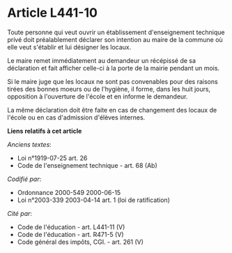 # Article L441-10

Toute personne qui veut ouvrir un établissement d'enseignement technique privé doit préalablement déclarer son intention au
maire de la commune où elle veut s'établir et lui désigner les locaux.

Le maire remet immédiatement au demandeur un récépissé de sa déclaration et fait afficher celle-ci à la porte de la mairie
pendant un mois.

Si le maire juge que les locaux ne sont pas convenables pour des raisons tirées des bonnes moeurs ou de l'hygiène, il forme,
dans les huit jours, opposition à l'ouverture de l'école et en informe le demandeur.

La même déclaration doit être faite en cas de changement des locaux de l'école ou en cas d'admission d'élèves internes.

**Liens relatifs à cet article**

_Anciens textes_:

  - Loi n°1919-07-25 art. 26
  - Code de l'enseignement technique - art. 68 (Ab)

_Codifié par_:

  - Ordonnance 2000-549 2000-06-15
  - Loi n°2003-339 2003-04-14 art. 1 (loi de ratification)

_Cité par_:

  - Code de l'éducation - art. L441-11 (V)
  - Code de l'éducation - art. R471-5 (V)
  - Code général des impôts, CGI. - art. 261 (V)
